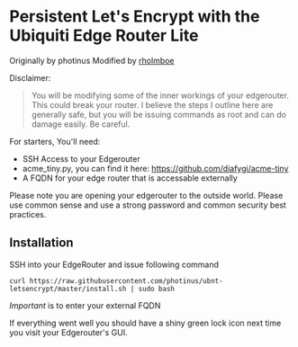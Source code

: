 # Persistent Let's Encrypt with the Ubiquiti Edge Router Lite

Originally by photinus
Modified by [rholmboe](https://github.com/rholmboe/)

Disclaimer:
> You will be modifying some of the inner workings of your edgerouter. This could break your router. I believe the steps I outline here are generally safe, but you will be issuing commands as root and can do damage easily. Be careful.

For starters, You'll need:
* SSH Access to your Edgerouter
* acme_tiny.py, you can find it here: https://github.com/diafygi/acme-tiny
* A FQDN for your edge router that is accessable externally

Please note you are opening your edgerouter to the outside world. Please use common sense and use a strong password and common security best practices.

## Installation

SSH into your EdgeRouter and issue following command

```
curl https://raw.githubusercontent.com/photinus/ubnt-letsencrypt/master/install.sh | sudo bash
```
*Important* is to enter your external FQDN

If everything went well you should have a shiny green lock icon next time you visit your Edgerouter's GUI.

